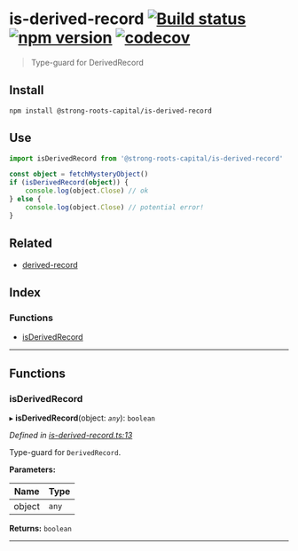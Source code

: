 
is-derived-record [![Build status](https://travis-ci.org/strong-roots-capital/is-derived-record.svg?branch=master)](https://travis-ci.org/strong-roots-capital/is-derived-record) [![npm version](https://img.shields.io/npm/v/@strong-roots-capital/is-derived-record.svg)](https://npmjs.org/package/@strong-roots-capital/is-derived-record) [![codecov](https://codecov.io/gh/strong-roots-capital/is-derived-record/branch/master/graph/badge.svg)](https://codecov.io/gh/strong-roots-capital/is-derived-record)
======================================================================================================================================================================================================================================================================================================================================================================================================================================================================================================================

> Type-guard for DerivedRecord

Install
-------

```shell
npm install @strong-roots-capital/is-derived-record
```

Use
---

```typescript
import isDerivedRecord from '@strong-roots-capital/is-derived-record'

const object = fetchMysteryObject()
if (isDerivedRecord(object)) {
    console.log(object.Close) // ok
} else {
    console.log(object.Close) // potential error!
}
```

Related
-------

*   [derived-record](https://github.com/strong-roots-capital/is-derived-record)

## Index

### Functions

* [isDerivedRecord](#isderivedrecord)

---

## Functions

<a id="isderivedrecord"></a>

###  isDerivedRecord

▸ **isDerivedRecord**(object: *`any`*): `boolean`

*Defined in [is-derived-record.ts:13](https://github.com/strong-roots-capital/is-derived-record/blob/9b867a3/src/is-derived-record.ts#L13)*

Type-guard for `DerivedRecord`.

**Parameters:**

| Name | Type |
| ------ | ------ |
| object | `any` |

**Returns:** `boolean`

___

